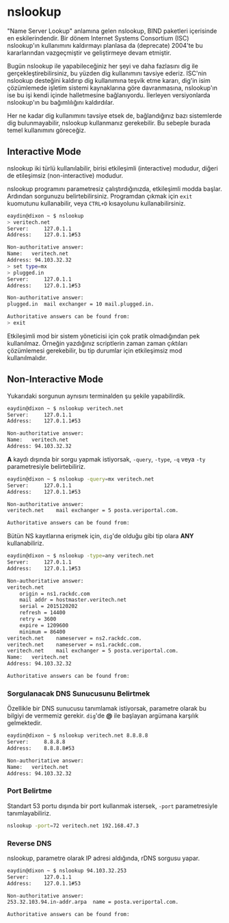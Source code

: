 # nslookup

"Name Server Lookup" anlamına gelen nslookup, BIND paketleri içerisinde en eskilerindendir. Bir dönem Internet Systems Consortium (ISC) nslookup'ın kullanımını kaldırmayı planlasa da (deprecate) 2004'te bu kararlarından vazgeçmiştir ve geliştirmeye devam etmiştir.

Bugün nslookup ile yapabileceğiniz her şeyi ve daha fazlasını dig ile gerçekleştirebilirsiniz, bu yüzden dig kullanımını tavsiye ederiz. ISC'nin nslookup desteğini kaldırıp dig kullanımına teşvik etme kararı, dig'in isim çözümlemede işletim sistemi kaynaklarına göre davranmasına, nslookup'ın ise bu işi kendi içinde halletmesine bağlanıyordu. İlerleyen versiyonlarda nslookup'ın bu bağımlılığını kaldırdılar.

Her ne kadar dig kullanımını tavsiye etsek de, bağlandığınız bazı sistemlerde dig bulunmayabilir, nslookup kullanmanız gerekebilir. Bu sebeple burada temel kullanımını göreceğiz.

## Interactive Mode

nslookup iki türlü kullanılabilir, birisi etkileşimli (interactive) modudur, diğeri de etileşimsiz (non-interactive) modudur.

nslookup programını parametresiz çalıştırdığınızda, etkileşimli modda başlar. Ardından sorgunuzu belirtebilirsiniz. Programdan çıkmak için ```exit``` kuomutunu kullanabilir, veya ```CTRL+D``` kısayolunu kullanabilirsiniz.

```bash
eaydin@dixon ~ $ nslookup
> veritech.net
Server:		127.0.1.1
Address:	127.0.1.1#53

Non-authoritative answer:
Name:	veritech.net
Address: 94.103.32.32
> set type=mx
> plugged.in
Server:		127.0.1.1
Address:	127.0.1.1#53

Non-authoritative answer:
plugged.in	mail exchanger = 10 mail.plugged.in.

Authoritative answers can be found from:
> exit

```

Etkileşimli mod bir sistem yöneticisi için çok pratik olmadığından pek kullanılmaz. Örneğin yazdığınız scriptlerin zaman zaman çıktıları çözümlemesi gerekebilir, bu tip durumlar için etkileşimsiz mod kullanılmalıdır.

## Non-Interactive Mode

Yukarıdaki sorgunun aynısını terminalden şu şekile yapabilirdik.

```bash
eaydin@dixon ~ $ nslookup veritech.net
Server:		127.0.1.1
Address:	127.0.1.1#53

Non-authoritative answer:
Name:	veritech.net
Address: 94.103.32.32
```

**A** kaydı dışında bir sorgu yapmak istiyorsak, ```-query```, ```-type```, ```-q``` veya ```-ty```  parametresiyle belirtebiliriz.

```bash
eaydin@dixon ~ $ nslookup -query=mx veritech.net
Server:		127.0.1.1
Address:	127.0.1.1#53

Non-authoritative answer:
veritech.net	mail exchanger = 5 posta.veriportal.com.

Authoritative answers can be found from:
```

Bütün NS kayıtlarına erişmek için, ```dig```'de olduğu gibi tip olara **ANY** kullanabiliriz.

```bash
eaydin@dixon ~ $ nslookup -type=any veritech.net
Server:		127.0.1.1
Address:	127.0.1.1#53

Non-authoritative answer:
veritech.net
	origin = ns1.rackdc.com
	mail addr = hostmaster.veritech.net
	serial = 2015120202
	refresh = 14400
	retry = 3600
	expire = 1209600
	minimum = 86400
veritech.net	nameserver = ns2.rackdc.com.
veritech.net	nameserver = ns1.rackdc.com.
veritech.net	mail exchanger = 5 posta.veriportal.com.
Name:	veritech.net
Address: 94.103.32.32

Authoritative answers can be found from:
```

### Sorgulanacak DNS Sunucusunu Belirtmek

Özellikle bir DNS sunucusu tanımlamak istiyorsak, parametre olarak bu bilgiyi de vermemiz gerekir. ```dig```'de **@** ile başlayan argümana karşılık gelmektedir.

```bash
eaydin@dixon ~ $ nslookup veritech.net 8.8.8.8
Server:		8.8.8.8
Address:	8.8.8.8#53

Non-authoritative answer:
Name:	veritech.net
Address: 94.103.32.32
```

### Port Belirtme

Standart 53 portu dışında bir port kullanmak istersek, ```-port``` parametresiyle tanımlayabiliriz.

```bash
nslookup -port=72 veritech.net 192.168.47.3
```

### Reverse DNS

nslookup, parametre olarak IP adresi aldığında, rDNS sorgusu yapar.


```bash
eaydin@dixon ~ $ nslookup 94.103.32.253
Server:		127.0.1.1
Address:	127.0.1.1#53

Non-authoritative answer:
253.32.103.94.in-addr.arpa	name = posta.veriportal.com.

Authoritative answers can be found from:
```